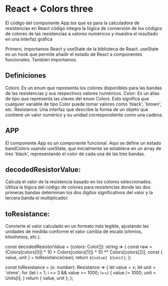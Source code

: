 # React + Colors three

 El código del componente App.tsx que es para la calculadora de resistencias en React
 código integra la lógica de conversión de los códigos de colores de las resistencias a valores numéricos y muestra el resultado en una interfaz gráfica


Primero, importamos React y  useState de la biblioteca de React. useState es un hook que permite añadir el estado de React a componentes funcionales. También importamos.
## Definiciones
Colors: Es un enum que representa los colores disponibles para las bandas de las resistencias y sus respectivos valores numéricos.
Color: Es un alias de tipo que representa las claves del enum Colors. Esto significa que cualquier variable de tipo Color puede tomar valores como 'black', 'brown', etc.
Resistance: Una interfaz que describe la forma de un objeto que contiene un valor numérico y su unidad correspondiente como una cadena.

## APP
El componente App es un componente funcional. Aquí se define un estado bandColors usando useState, que inicialmente se establece en un array de tres 'black', representando el color de cada una de las tres bandas.

## decodedResistorValue:
Calcula el valor de la resistencia basado en los colores seleccionados. Utiliza la lógica del código de colores para resistencias donde las dos primeras bandas determinan los dos dígitos significativos del valor y la tercera banda el multiplicador.
## toResistance:
Convierte el valor calculado en un formato más legible, ajustando las unidades de medida conforme el valor cambia de escala (ohmios, kiloohmios, etc.).


const decodedResistorValue = (colors: Color[]): string => {
  const raw = (Colors[colors[0]] * 10 + Colors[colors[1]]) * 10 ** Colors[colors[2]];
  const { value, unit } = toResistance(raw);
  return `${value} ${unit}`;
};

const toResistance = (x: number): Resistance => {
  let value = x;
  let unit = 'ohms';
  for (let i = 1; i <= 3 && value >= 1000; i++) {
    value /= 1000;
    unit = Units[i];
  }
  return { value, unit };
};
